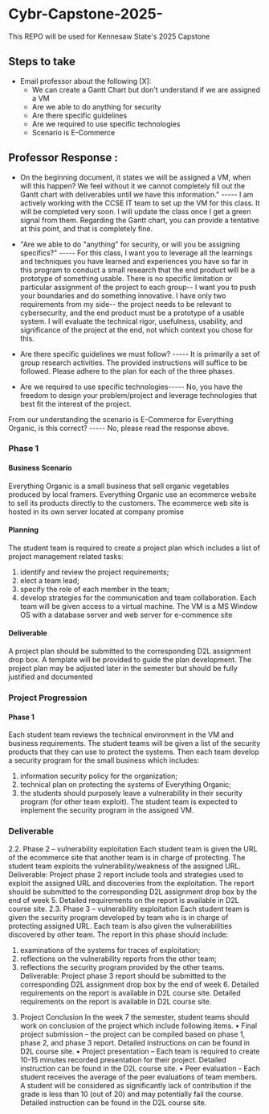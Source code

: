 # Cybr-Capstone-2025-
This REPO will be used for Kennesaw State's 2025 Capstone 
## Steps to take 
- Email professor about the following [X]: 
    - We can create a Gantt Chart but don't understand if we are assigned a VM
    - Are we able to do anything for security 
    - Are there specific guidelines 
    - Are we required to use specific technologies 
    - Scenario is E-Commerce 
## Professor Response : 
- On the beginning document, it states we will be assigned a VM, when will this happen? We feel without it we cannot completely fill out the Gantt chart with deliverables until we have this information." ----- I am actively working with the CCSE IT team to set up the VM for this class. It will be completed very soon. I will update the class once I get a green signal from them. Regarding the Gantt chart, you can provide a tentative at this point, and that is completely fine. 

- "Are we able to do "anything" for security, or will you be assigning specifics?" ----- For this class, I want you to leverage all the learnings and techniques you have learned and experiences you have so far in this program to conduct a small research that the end product will be a prototype of something usable. There is no specific limitation or particular assignment of the project to each group-- I want you to push your boundaries and do something innovative. I have only two requirements from my side-- the project needs to be relevant to cybersecurity, and the end product must be a prototype of a usable system. I will evaluate the technical rigor, usefulness, usability, and significance of the project at the end, not which context you chose for this. 

- Are there specific guidelines we must follow? ----- It is primarily a set of group research activities. The provided instructions will suffice to be followed. Please adhere to the plan for each of the three phases. 

- Are we required to use specific technologies----- No, you have the freedom to design your problem/project and leverage technologies that best fit the interest of the project. 

From our understanding the scenario is E-Commerce for Everything Organic, is this correct? ----- No, please read the response above.
### Phase 1 
#### Business Scenario 
Everything Organic is a small business that sell organic vegetables produced
by local framers. Everything Organic use an ecommerce website to sell its products directly to
the customers. The ecommerce web site is hosted in its own server located at company promise
#### Planning  
The student team is required to create a project plan which includes a list of project
management related tasks: 
1) identify and review the project requirements; 
2) elect a team lead;
3) specify the role of each member in the team; 
4) develop strategies for the communication and
team collaboration.
Each team will be given access to a virtual machine. The VM is a MS Window OS with a
database server and web server for e-commence site
#### Deliverable 
A project plan should be submitted to the corresponding D2L assignment drop box.
A template will be provided to guide the plan development. The project plan may be adjusted
later in the semester but should be fully justified and documented

### Project Progression 
#### Phase 1 
Each student team reviews the technical environment in the VM and business requirements. The
student teams will be given a list of the security products that they can use to protect the systems.
Then each team develop a security program for the small business which includes: 
1) information security policy for the organization; 
2) technical plan on protecting the systems of Everything Organic;
3) the students should purposely leave a vulnerability in their security program (for other team exploit). The student team is expected to implement the security program in the assigned VM.

### Deliverable 
2.2. Phase 2 – vulnerability exploitation
Each student team is given the URL of the ecommerce site that another team is in charge of
protecting. The student team exploits the vulnerability/weakness of the assigned URL.
Deliverable: Project phase 2 report include tools and strategies used to exploit the assigned URL
and discoveries from the exploitation. The report should be submitted to the corresponding D2L
assignment drop box by the end of week 5. Detailed requirements on the report is available in
D2L course site.
2.3. Phase 3 – vulnerability exploitation
Each student team is given the security program developed by team who is in charge of
protecting assigned URL. Each team is also given the vulnerabilities discovered by other team.
The report in this phase should include: 
1) examinations of the systems for traces of exploitation;
2) reflections on the vulnerability reports from the other team;
3) reflections the security program
provided by the other teams.
Deliverable: Project phase 3 report should be submitted to the corresponding D2L assignment
drop box by the end of week 6. Detailed requirements on the report is available in D2L course
site. Detailed requirements on the report is available in D2L course site.
3. Project Conclusion
In the week 7 the semester, student teams should work on conclusion of the project which
include following items.
• Final project submission – the project can be compiled based on phase 1, phase 2, and
phase 3 report. Detailed instructions on can be found in D2L course site.
• Project presentation – Each team is required to create 10-15 minutes recorded
presentation for their project. Detailed instruction can be found in the D2L course site.
• Peer evaluation - Each student receives the average of the peer evaluations of team
members. A student will be considered as significantly lack of contribution if the grade is
less than 10 (out of 20) and may potentially fail the course. Detailed instruction can be
found in the D2L course site.